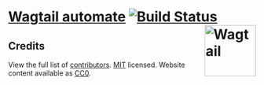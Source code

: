 # [Wagtail automate](https://thibaudcolas.github.io/wagtail-automate/) [![Build Status](https://travis-ci.org/thibaudcolas/wagtail-automate.svg?branch=master)](https://travis-ci.org/thibaudcolas/wagtail-automate) [<img src="https://cdn.rawgit.com/springload/awesome-wagtail/ac912cc661a7099813f90545adffa6bb3e75216c/logo.svg" width="104" align="right" alt="Wagtail">](https://wagtail.io/)

## Credits

View the full list of [contributors](https://github.com/thibaudcolas/wagtail-automate/graphs/contributors). [MIT](LICENSE) licensed. Website content available as [CC0](https://creativecommons.org/publicdomain/zero/1.0/).
